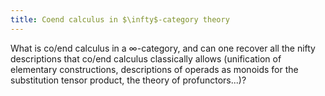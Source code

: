 ```yaml
---
title: Coend calculus in $\infty$-category theory
---
```


What is co/end calculus in a $\infty$-category, and can one recover all
the nifty descriptions that co/end calculus classically allows
(unification of elementary constructions, descriptions of operads as
monoids for the substitution tensor product, the theory of
profunctors...)?